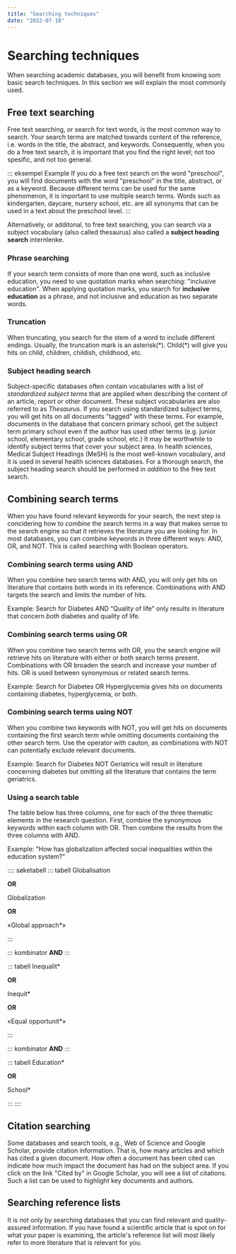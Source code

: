 ```yaml
---
title: "Searching techniques"
date: "2022-07-18"
---
```


# Searching techniques

When searching academic databases, you will benefit from knowing som basic search techniques. In this section we will explain the most commonly used.

## Free text searching

Free text searching, or search for text words, is the most common way to search. Your search terms are matched towards content of the reference, i.e. words in the title, the abstract, and keywords. Consequently, when you do a free text search, it is important that you find the right level; not too spesific, and not too general.

::: eksempel Example
If you do a free text search on the word "preschool", you will find documents with the word "preschool" in the title, abstract, or as a keyword. Because different terms can be used for the same phenomenon, it is important to use multiple search terms. Words such as kindergarten, daycare, nursery school, etc. are all synonyms that can be used in a text about the preschool level.
:::

Alternatively, or additonal, to free text searching, you can search via a subject vocabulary (also called thesaurus) also called a **subject heading search** internlenke.

### Phrase searching

If your search term consists of more than one word, such as inclusive education, you need to use quotation marks when searching: "inclusive education". When applying quotation marks, you search for **inclusive education** as a phrase, and not inclusive and education as two separate words.

### Truncation

When truncating, you search for the stem of a word to include different endings. Usually, the truncation mark is an asterisk(\*). Child(\*) will give you hits on child, children, childish, childhood, etc.

### Subject heading search

Subject-specific databases often contain vocabularies with a list of *standardized subject terms* that are applied when describing the content of an article, report or other document. These subject vocabularies are also referred to as *Thesaurus*. If you search using standardized subject terms, you will get hits on all documents "tagged" with these terms. For example, documents in the database that concern primary school, get the subject term primary school even if the author has used other terms (e.g. junior school, elementary school, grade school, etc.) It may be worthwhile to identify subject terms that cover your subject area. In health sciences, Medical Subject Headings (MeSH) is the most well-known vocabulary, and it is used in several health sciences databases. For a thorough search, the subject heading search should be performed in *addition* to the free text search.

## Combining search terms

When you have found relevant keywords for your search, the next step is concidering how to *combine* the search terms in a way that makes sense to the search engine so that it retrieves the literature you are looking for. In most databases, you can combine keywords in three different ways: AND, OR, and NOT. This is called searching with Boolean operators.

### Combining search terms using AND

When you combine two search terms with AND, you will only get hits on literature that contains both words in its reference. Combinations with AND targets the search and limits the number of hits.

Example: Search for Diabetes AND “Quality of life” only results in literature that concern *both* diabetes and quality of life.

<ClientOnly>
  <Venn 
    v-bind:sets="[
        {sets: ['diabetes'], size: 12}, 
        {sets: ['quality of life'], size: 12},
        {sets: ['diabetes','quality of life'], size: 3}
    ]" 
    text="Hits when doing AND search"
    type="and" />
</ClientOnly>

### Combining search terms using OR

When you combine two search terms with OR, you the search engine will retrieve hits on literature with either or both search terms present. Combinations with OR broaden the search and increase your number of hits. OR is used between synonymous or related search terms.

Example: Search for Diabetes OR Hyperglycemia gives hits on documents containing diabetes, hyperglycemia, or both.

<ClientOnly>
  <Venn 
    v-bind:sets="[
        {sets: ['diabetes'], size: 12}, 
        {sets: ['hyperglycemia'], size: 12},
        {sets: ['diabetes','hyperglycemia'], size: 3}
    ]" 
    text="Hits when doing a OR search"
    type="or" />
</ClientOnly>

### Combining search terms using NOT

When you combine two keywords with NOT, you will get hits on documents containing the first search term while omitting documents containing the other search term. Use the operator with cauton, as combinations with NOT can potentially exclude relevant documents.

Example: Search for Diabetes NOT Geriatrics will result in literature concerning diabetes but omitting all the literature that contains the term geriatrics.

<ClientOnly>
  <Venn 
    v-bind:sets="[
        {sets: ['Diabetes','Geriatrics'], size: 3},
        {sets: ['Diabetes'], size: 12}, 
        {sets: ['Geriatrics'], size: 12},
    ]" 
    text="Hits when searching with NOT"
    type="not" />
</ClientOnly>

### Using a search table

The table below has three columns, one for each of the three thematic elements in the research question. First, combine the synonymous keywords within each column with OR. Then combine the results from the three columns with AND.

Example: "How has globalization affected social inequalities within the education system?"


:::: søketabell 
::: tabell
Globalisation

**OR**

Globalization

**OR**

«Global approach*»

:::

::: kombinator
**AND**
:::

::: tabell
Inequalit*

**OR**

Inequit*

**OR**

«Equal opportunit*»


:::

::: kombinator
**AND**
:::

::: tabell
Education*

**OR**

School*


:::
::::

## Citation searching

Some databases and search tools, e.g., Web of Science and Google Scholar, provide citation information. That is, how many articles and which has cited a given document. How often a document has been cited can indicate how much impact the document has had on the subject area. If you click on the link "Cited by" in Google Scholar, you will see a list of citations. Such a list can be used to highlight key documents and authors.

## Searching reference lists

It is not only by searching databases that you can find relevant and quality-assured information. If you have found a scientific article that is spot on for what your paper is examining, the article's reference list will most likely refer to more literature that is relevant for you.

